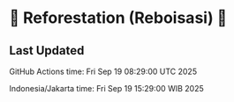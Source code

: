 
# 🌳 Reforestation (Reboisasi) 🌲

## Last Updated

GitHub Actions time: Fri Sep 19 08:29:00 UTC 2025

Indonesia/Jakarta time: Fri Sep 19 15:29:00 WIB 2025

